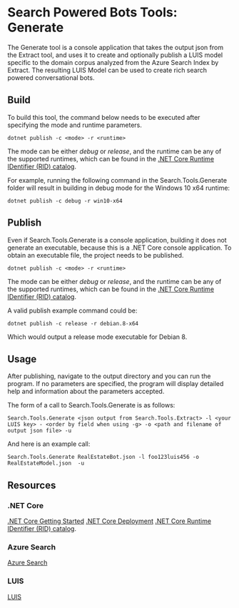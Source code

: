 # Search Powered Bots Tools: Generate

The Generate tool is a console application that takes the output json from the Extract tool, and uses it to create and optionally publish a LUIS model specific to the domain corpus analyzed from the Azure Search Index by Extract. The resulting LUIS Model can be used to create rich search powered conversational bots.

## Build

To build this tool, the command below needs to be executed after specifying the mode and runtime parameters.

`dotnet publish -c <mode> -r <runtime>`

The mode can be either *debug* or *release*, and the runtime can be any of the supported runtimes, which can be found in the [.NET Core Runtime IDentifier (RID) catalog](https://docs.microsoft.com/en-us/dotnet/articles/core/rid-catalog).

For example, running the following command in the Search.Tools.Generate folder will result in building in debug mode for the Windows 10 x64 runtime:

`dotnet publish -c debug -r win10-x64` 

## Publish

Even if Search.Tools.Generate is a console application, building it does not generate an executable, because this is a .NET Core console application. To obtain an executable file, the project needs to be published.

`dotnet publish -c <mode> -r <runtime>`

The mode can be either *debug* or *release*, and the runtime can be any of the supported runtimes, which can be found in the [.NET Core Runtime IDentifier (RID) catalog](https://docs.microsoft.com/en-us/dotnet/articles/core/rid-catalog).

A valid publish example command could be:

`dotnet publish -c release -r debian.8-x64`

Which would output a release mode executable for Debian 8.

## Usage

After publishing, navigate to the output directory and you can run the program. If no parameters are specified, the program will display detailed help and information about the parameters accepted.

The form of a call to Search.Tools.Generate is as follows:

`Search.Tools.Generate <json output from Search.Tools.Extract> -l <your LUIS key> - <order by field when using -g> -o <path and filename of output json file> -u` 

And here is an example call:

`Search.Tools.Generate RealEstateBot.json -l foo123luis456 -o RealEstateModel.json  -u`

## Resources

### .NET Core
[.NET Core Getting Started](https://docs.microsoft.com/en-us/dotnet/articles/core/tutorials/using-with-xplat-cli)
[.NET Core Deployment](https://docs.microsoft.com/en-us/dotnet/articles/core/deploying/index)
[.NET Core Runtime IDentifier (RID) catalog](https://docs.microsoft.com/en-us/dotnet/articles/core/rid-catalog).

### Azure Search

[Azure Search](https://azure.microsoft.com/en-us/services/search/) 

### LUIS

[LUIS](https://www.luis.ai/) 